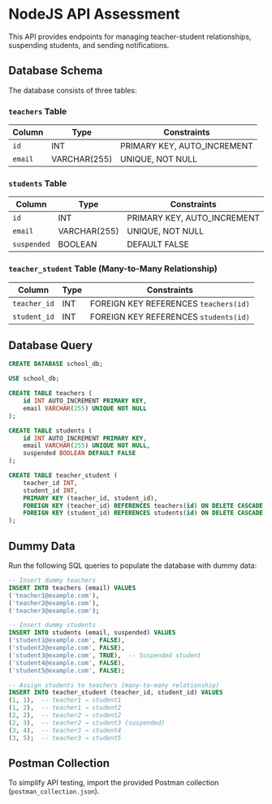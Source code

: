 # NodeJS API Assessment

This API provides endpoints for managing teacher-student relationships, suspending students, and sending notifications.

## Database Schema

The database consists of three tables:

### `teachers` Table
| Column  | Type          | Constraints       |
|---------|--------------|-------------------|
| `id`    | INT          | PRIMARY KEY, AUTO_INCREMENT |
| `email` | VARCHAR(255) | UNIQUE, NOT NULL |

### `students` Table
| Column    | Type          | Constraints       |
|-----------|--------------|-------------------|
| `id`      | INT          | PRIMARY KEY, AUTO_INCREMENT |
| `email`   | VARCHAR(255) | UNIQUE, NOT NULL |
| `suspended` | BOOLEAN      | DEFAULT FALSE    |

### `teacher_student` Table (Many-to-Many Relationship)
| Column       | Type | Constraints |
|-------------|------|-------------|
| `teacher_id` | INT  | FOREIGN KEY REFERENCES `teachers(id)` |
| `student_id` | INT  | FOREIGN KEY REFERENCES `students(id)` |

## Database Query

```sql
CREATE DATABASE school_db;

USE school_db;

CREATE TABLE teachers (
    id INT AUTO_INCREMENT PRIMARY KEY,
    email VARCHAR(255) UNIQUE NOT NULL
);

CREATE TABLE students (
    id INT AUTO_INCREMENT PRIMARY KEY,
    email VARCHAR(255) UNIQUE NOT NULL,
    suspended BOOLEAN DEFAULT FALSE
);

CREATE TABLE teacher_student (
    teacher_id INT,
    student_id INT,
    PRIMARY KEY (teacher_id, student_id),
    FOREIGN KEY (teacher_id) REFERENCES teachers(id) ON DELETE CASCADE,
    FOREIGN KEY (student_id) REFERENCES students(id) ON DELETE CASCADE
);
```

## Dummy Data

Run the following SQL queries to populate the database with dummy data:

```sql
-- Insert dummy teachers
INSERT INTO teachers (email) VALUES
('teacher1@example.com'),
('teacher2@example.com'),
('teacher3@example.com');

-- Insert dummy students
INSERT INTO students (email, suspended) VALUES
('student1@example.com', FALSE),
('student2@example.com', FALSE),
('student3@example.com', TRUE),  -- Suspended student
('student4@example.com', FALSE),
('student5@example.com', FALSE);

-- Assign students to teachers (many-to-many relationship)
INSERT INTO teacher_student (teacher_id, student_id) VALUES
(1, 1),  -- teacher1 → student1
(1, 2),  -- teacher1 → student2
(2, 2),  -- teacher2 → student2
(2, 3),  -- teacher2 → student3 (suspended)
(3, 4),  -- teacher3 → student4
(3, 5);  -- teacher3 → student5
```

## Postman Collection
To simplify API testing, import the provided Postman collection (`postman_collection.json`).

